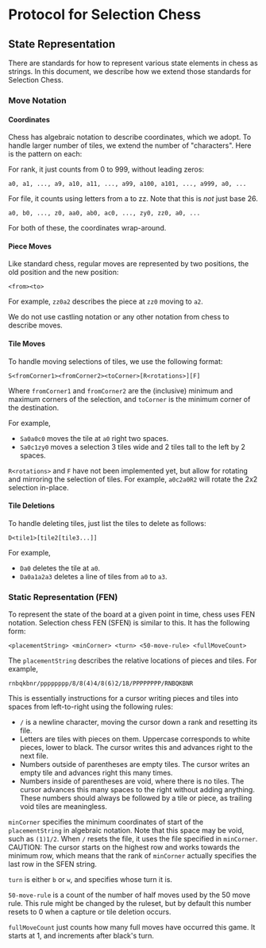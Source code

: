# Protocol for Selection Chess

## State Representation

There are standards for how to represent various state elements in chess as strings.
In this document, we describe how we extend those standards for Selection Chess.

### Move Notation

#### Coordinates

Chess has algebraic notation to describe coordinates, which we adopt.
To handle larger number of tiles, we extend the number of "characters".
Here is the pattern on each:

For rank, it just counts from 0 to 999, without leading zeros:
```
a0, a1, ..., a9, a10, a11, ..., a99, a100, a101, ..., a999, a0, ...
```

For file, it counts using letters from a to zz.
Note that this is *not* just base 26.
```
a0, b0, ..., z0, aa0, ab0, ac0, ..., zy0, zz0, a0, ...
```

For both of these, the coordinates wrap-around.

#### Piece Moves

Like standard chess, regular moves are represented by two positions, 
the old position and the new position:
```
<from><to>
```
For example, `zz0a2` describes the piece at `zz0` moving to `a2`.

We do not use castling notation or any other notation from chess to describe moves.

#### Tile Moves

To handle moving selections of tiles, we use the following format:
```
S<fromCorner1><fromCorner2><toCorner>[R<rotations>][F]
```
Where `fromCorner1` and `fromCorner2` are the (inclusive) minimum and maximum corners of the selection, and `toCorner` is the minimum corner of the destination.

For example, 
- `Sa0a0c0` moves the tile at `a0` right two spaces.
- `Sa0c1zy0` moves a selection 3 tiles wide and 2 tiles tall to the left by 2 spaces.

`R<rotations>` and `F` have not been implemented yet, but allow for rotating and mirroring the selection of tiles. For example, `a0c2a0R2` will rotate the 2x2 selection in-place. 
<!-- TODO: specify standard, such as clockwise/ccw, mirroing axis, rotation or flip first -->

#### Tile Deletions

To handle deleting tiles, just list the tiles to delete as follows:
```
D<tile1>[tile2[tile3...]]
```

For example, 
- `Da0` deletes the tile at `a0`.
- `Da0a1a2a3` deletes a line of tiles from `a0` to `a3`.

### Static Representation (FEN)

To represent the state of the board at a given point in time, chess uses FEN notation. Selection chess FEN (SFEN) is similar to this. It has the following form:
```
<placementString> <minCorner> <turn> <50-move-rule> <fullMoveCount>
```

The `placementString` describes the relative locations of pieces and tiles.
For example, 
```
rnbqkbnr/pppppppp/8/8(4)4/8(6)2/18/PPPPPPPP/RNBQKBNR
```
This is essentially instructions for a cursor writing pieces and tiles into spaces from left-to-right using the following rules:
- `/` is a newline character, moving the cursor down a rank and resetting its file. 
- Letters are tiles with pieces on them. Uppercase corresponds to white pieces, lower to black. The cursor writes this and advances right to the next file.
- Numbers outside of parentheses are empty tiles. The cursor writes an empty tile and advances right this many times.
- Numbers inside of parentheses are void, where there is no tiles. The cursor advances this many spaces to the right without adding anything. These numbers should always be followed by a tile or piece, as trailing void tiles are meaningless.

`minCorner` specifies the minimum coordinates of start of the `placementString` in algebraic notation.
Note that this space may be void, such as `(1)1/2`.
When `/` resets the file, it uses the file specified in `minCorner`.
CAUTION: The cursor starts on the highest row and works towards the minimum row, which means that the rank of `minCorner` actually specifies the last row in the SFEN string.

`turn` is either `b` or `w`, and specifies whose turn it is.

`50-move-rule` is a count of the number of half moves used by the 50 move rule. This rule might be changed by the ruleset, but by default this number resets to 0 when a capture or tile deletion occurs.

`fullMoveCount` just counts how many full moves have occurred this game. It starts at 1, and increments after black's turn.
